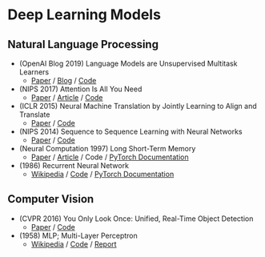 # Deep Learning Models

## Natural Language Processing
- (OpenAI Blog 2019) Language Models are Unsupervised Multitask Learners
  - [Paper](https://cdn.openai.com/better-language-models/language_models_are_unsupervised_multitask_learners.pdf) / [Blog](https://openai.com/blog/better-language-models/) / [Code](./GPT-2/mingpt/model.py)
- (NIPS 2017) Attention Is All You Need
  - [Paper](https://papers.nips.cc/paper/2017/hash/3f5ee243547dee91fbd053c1c4a845aa-Abstract.html) / [Article](http://nlp.seas.harvard.edu/2018/04/03/attention.html) / [Code](./Attention/Seq2Seq+Bahdanau_Attention.py)
- (ICLR 2015) Neural Machine Translation by Jointly Learning to Align and Translate
  - [Paper](https://arxiv.org/abs/1409.0473) / [Code](./Attention)
- (NIPS 2014) Sequence to Sequence Learning with Neural Networks
  - [Paper](https://arxiv.org/abs/1409.3215) / [Code](./Seq2Seq)
- (Neural Computation 1997) Long Short-Term Memory
  - [Paper](http://www.bioinf.jku.at/publications/older/2604.pdf) / [Article](https://colah.github.io/posts/2015-08-Understanding-LSTMs/) / Code / [PyTorch Documentation](https://pytorch.org/docs/stable/generated/torch.nn.LSTM.html)
- (1986) Recurrent Neural Network
  - [Wikipedia](https://en.wikipedia.org/wiki/Recurrent_neural_network) / [Code](./RNN) / [PyTorch Documentation](https://pytorch.org/docs/stable/generated/torch.nn.RNN.html)

## Computer Vision
- (CVPR 2016) You Only Look Once: Unified, Real-Time Object Detection
  - [Paper](https://arxiv.org/abs/1506.02640) / [Code](./YOLOv1)
- (1958) MLP; Multi-Layer Perceptron
  - [Wikipedia](https://en.wikipedia.org/wiki/Multilayer_perceptron) / [Code](./MLP) / [Report](./MLP/report.pdf)
